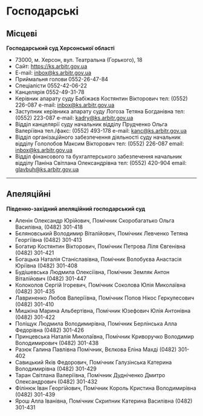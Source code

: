 <!-- TITLE: Контакти судів -->
<!-- SUBTITLE: A quick summary of Contacts Courts -->

# Господарські
## Місцеві
**Господарський суд Херсонської області** 
- 73000, м. Херсон, вул. Театральна (Горького), 18
- Сайт: https://ks.arbitr.gov.ua 
- E-mail: inbox@ks.arbitr.gov.ua 
- Приймальня голови 0552-26-47-84 
- Спеціалісти 0552-42-06-22
- Канцелярія 0552-49-31-78
- Керівник апарату суду Бабіжаєв Костянтин Вікторович тел: (0552) 226-087 e-mail: inbox@ks.arbitr.gov.ua
- Заступник керівника апарату суду Логоза Тетяна Богданівна тел: (0552) 223-087 e-mail: kadry@ks.arbitr.gov.ua
- Відділ канцелярії суду начальник відділу Прудченко Ольга Валеріївна тел./факс: (0552) 493-178 e-mail: kanc@ks.arbitr.gov.ua
- Відділ організаційного забезпечення діяльності суду начальник відділу Гололобов Максим Вікторович тел: (0552) 226-087 email: inbox@ks.arbitr.gov.ua
- Відділ фінансового та бухгалтерського забезпечення начальник відділу Паніна Світлана Олександрівна тел: (0552) 420-904 email: glavbuh@ks.arbitr.gov.ua
***
## Апеляційні
**Південно-західний апеляційний господарський суд** 
- Аленін Олександр Юрійович, Помічник Скоробагатько Ольга Василівна, (0482) 301-418
- Бєляновський Володимир Віталійович, Помічник Левченко Тетяна Георгіївна  (0482) 301-413
- Богатир Костянтин Вікторович, Помічник Петрова Ліля Євгенівна  (0482) 301-421
- Богацька Наталія Станіславівна, Помічник Волобуєва Анастасія Юріївна  (0482) 301-408
- Будішевська Людмила Олексіївна, Помічник Земляк Антон Віталійович  (0482) 301-447
- Колоколов Сергій Ігоревич, Помічник Соколова Юлія Миколаївна  (0482) 301-435
- Лавриненко Любов Валеріївна, Помічник Попов Нікос Геркулесович  (0482) 301-410
- Мишкіна Марина Альбертівна, Помічник Юзефович Юлія Антонівна  (0482) 301-422
- Поліщук Людмила Володимирівна, Помічник Берлінська Алла Федорівна  (0482) 301-426
- Принцевська Наталія Миколаївна, Помічник Криворучко Володимир Володимирович  (0482) 301-438
- Разюк Галина Павлівна Помічник, Вєлкова Еліна Махді  (0482) 301-402
- Савицький Яків Федорович, Помічник Галузінська Катерина Володимирівна  (0482) 301-429
- Таран Світлана Валеріївна, Помічник Дудніченко Дмитро Олександрович  (0482) 301-432
- Філінюк Іван Георгійович, Помічник Король Кристина Володимирівна  (0482) 301-439
- Ярош Алла Іванівна, Помічник Скрипник Катерина Василівна  (0482) 301-431

